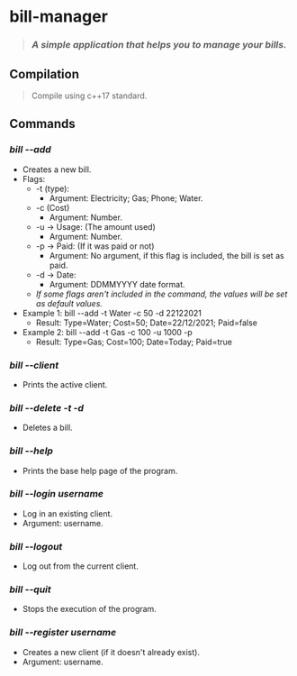 # **bill-manager**
>### *A simple application that helps you to manage your bills.*

## **Compilation**
> Compile using c++17 standard.

## **Commands**
### ***bill --add***
* Creates a new bill.
* Flags: 
    * -t (type):
        * Argument: Electricity; Gas; Phone; Water.  
    * -c (Cost)
        * Argument: Number.
    * -u -> Usage: (The amount used)
        * Argument: Number.
    * -p -> Paid: (If it was paid or not)
        * Argument: No argument, if this flag is included, the bill is set as paid.
    * -d -> Date: 
        * Argument: DDMMYYYY date format.
    * *If some flags aren't included in the command, the values will be set as default values.*
* Example 1: bill --add -t Water -c 50 -d 22122021
    * Result: Type=Water; Cost=50; Date=22/12/2021; Paid=false
* Example 2: bill --add -t Gas -c 100 -u 1000 -p
    * Result: Type=Gas; Cost=100; Date=Today; Paid=true

### ***bill --client***
* Prints the active client.

### ***bill --delete -t -d***
* Deletes a bill.

### ***bill --help***
* Prints the base help page of the program.

### ***bill --login username***
* Log in an existing client.
* Argument: username.

### ***bill --logout***
* Log out from the current client.

### ***bill --quit***
* Stops the execution of the program.

### ***bill --register username***
* Creates a new client (if it doesn't already exist).
* Argument: username.